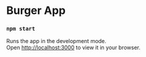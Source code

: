 # Burger App
### `npm start`
Runs the app in the development mode.\
Open [http://localhost:3000](http://localhost:3000) to view it in your browser.
